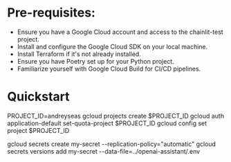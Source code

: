 # Pre-requisites:
* Ensure you have a Google Cloud account and access to the chainlit-test project.
* Install and configure the Google Cloud SDK on your local machine.
* Install Terraform if it's not already installed.
* Ensure you have Poetry set up for your Python project.
* Familiarize yourself with Google Cloud Build for CI/CD pipelines.

# Quickstart

PROJECT_ID=andreyseas
gcloud projects create $PROJECT_ID
gcloud auth application-default set-quota-project $PROJECT_ID
gcloud config set project $PROJECT_ID

gcloud secrets create my-secret --replication-policy="automatic"
gcloud secrets versions add my-secret --data-file=../openai-assistant/.env 

